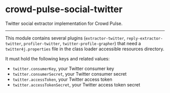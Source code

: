 crowd-pulse-social-twitter
==========================

Twitter social extractor implementation for Crowd Pulse.

--------------------------

This module contains several plugins (`extractor-twitter`, `reply-extractor-twitter`, 
`profiler-twitter`, `twitter-profile-grapher`) that need a `twitter4j.properties` file in the class 
loader accessible resources directory.

It must hold the following keys and related values:

- `twitter.consumerKey`, your Twitter consumer key
- `twitter.consumerSecret`, your Twitter consumer secret
- `twitter.accessToken`, your Twitter access token
- `twitter.accessTokenSecret`, your Twitter access token secret